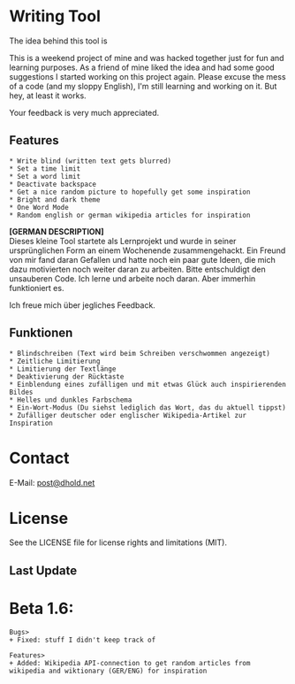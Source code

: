 # Writing Tool


The idea behind this tool is 

This is a weekend project of mine and was hacked together just for fun and learning purposes. 
As a friend of mine liked the idea and had some good suggestions I started working on this project again.
Please excuse the mess of a code (and my sloppy English), I'm still learning and working on it. But hey, at least it works.

Your feedback is very much appreciated.

## Features
    * Write blind (written text gets blurred)
    * Set a time limit
    * Set a word limit
    * Deactivate backspace
    * Get a nice random picture to hopefully get some inspiration
    * Bright and dark theme
    * One Word Mode 
    * Random english or german wikipedia articles for inspiration

**[GERMAN DESCRIPTION]**  
Dieses kleine Tool startete als Lernprojekt und wurde in seiner ursprünglichen Form an einem Wochenende zusammengehackt. Ein Freund von mir fand daran Gefallen und hatte noch ein paar gute Ideen, die mich dazu motivierten noch weiter daran zu arbeiten.
Bitte entschuldigt den unsauberen Code. Ich lerne und arbeite noch daran. Aber immerhin funktioniert es.

Ich freue mich über jegliches Feedback.

## Funktionen
    * Blindschreiben (Text wird beim Schreiben verschwommen angezeigt)
    * Zeitliche Limitierung
    * Limitierung der Textlänge
    * Deaktivierung der Rücktaste
    * Einblendung eines zufälligen und mit etwas Glück auch inspirierenden Bildes
    * Helles und dunkles Farbschema
    * Ein-Wort-Modus (Du siehst lediglich das Wort, das du aktuell tippst)
    * Zufälliger deutscher oder englischer Wikipedia-Artikel zur Inspiration

# Contact
E-Mail: post@dhold.net

# License
See the LICENSE file for license rights and limitations (MIT).


## Last Update

# Beta 1.6:
    Bugs>
    + Fixed: stuff I didn't keep track of

    Features>
    + Added: Wikipedia API-connection to get random articles from wikipedia and wiktionary (GER/ENG) for inspiration

